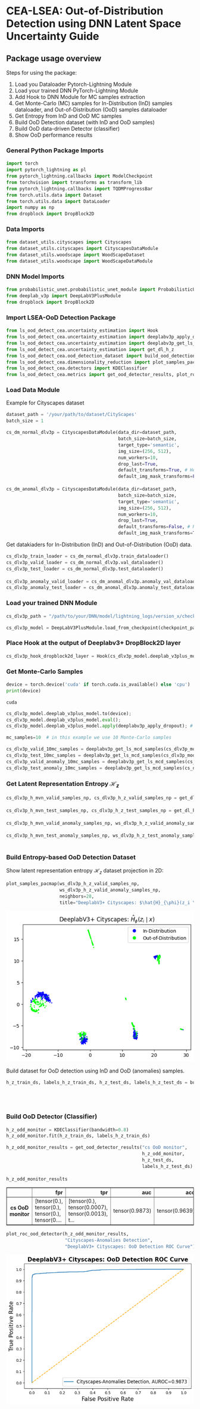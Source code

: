 # CEA-LSEA: Out-of-Distribution Detection using DNN Latent Space Uncertainty Guide

## Package usage overview 

Steps for using the package:

1. Load you Dataloader Pytorch-Lightning Module
2. Load your trained DNN PyTorch-Lightning Module
3. Add Hook to DNN Module for MC samples extraction
4. Get Monte-Carlo (MC) samples for In-Distribution (InD) samples dataloader, and Out-of-Distribution (OoD) samples dataloader
5. Get Entropy from InD and OoD MC samples
6. Build OoD Detection dataset (with InD and OoD samples)
7. Build OoD data-driven Detector (classifier)
8. Show OoD performance results

### General Python Package Imports

```python
import torch
import pytorch_lightning as pl
from pytorch_lightning.callbacks import ModelCheckpoint
from torchvision import transforms as transform_lib
from pytorch_lightning.callbacks import TQDMProgressBar
from torch.utils.data import Dataset
from torch.utils.data import DataLoader
import numpy as np
from dropblock import DropBlock2D
```

### Data Imports
```python
from dataset_utils.cityscapes import Cityscapes
from dataset_utils.cityscapes import CityscapesDataModule
from dataset_utils.woodscape import WoodScapeDataset
from dataset_utils.woodscape import WoodScapeDataModule
```

### DNN Model Imports
```python
from probabilistic_unet.probabilistic_unet_module import ProbabilisticUnetPriorMcdModule
from deeplab_v3p import DeepLabV3PlusModule
from dropblock import DropBlock2D
```

### Import LSEA-OoD Detection Package


```python
from ls_ood_detect_cea.uncertainty_estimation import Hook
from ls_ood_detect_cea.uncertainty_estimation import deeplabv3p_apply_dropout
from ls_ood_detect_cea.uncertainty_estimation import deeplabv3p_get_ls_mcd_samples
from ls_ood_detect_cea.uncertainty_estimation import get_dl_h_z
from ls_ood_detect_cea.ood_detection_dataset import build_ood_detection_ds
from ls_ood_detect_cea.dimensionality_reduction import plot_samples_pacmap
from ls_ood_detect_cea.detectors import KDEClassifier
from ls_ood_detect_cea.metrics import get_ood_detector_results, plot_roc_ood_detector
```



### Load Data Module

Example for Cityscapes dataset


```python
dataset_path = '/your/path/to/dataset/CityScapes'
batch_size = 1
```


```python
cs_dm_normal_dlv3p = CityscapesDataModule(data_dir=dataset_path,
                                          batch_size=batch_size,
                                          target_type='semantic',
                                          img_size=(256, 512),
                                          num_workers=10,
                                          drop_last=True,
                                          default_transforms=True, # Here this should be True!
                                          default_img_mask_transforms=False) # And here this should be False! (Disable anomalies)

cs_dm_anomal_dlv3p = CityscapesDataModule(data_dir=dataset_path,
                                          batch_size=batch_size,
                                          target_type='semantic',
                                          img_size=(256, 512),
                                          num_workers=10,
                                          drop_last=True,
                                          default_transforms=False, # Here this should be False!
                                          default_img_mask_transforms=True) # And here this should be True! (Enable Anomalies)
```

Get datakiaders for In-Distribution (InD) and Out-of-Distribution (OoD) data.

```python
cs_dlv3p_train_loader = cs_dm_normal_dlv3p.train_dataloader()
cs_dlv3p_valid_loader = cs_dm_normal_dlv3p.val_dataloader()
cs_dlv3p_test_loader = cs_dm_normal_dlv3p.test_dataloader()

cs_dlv3p_anomaly_valid_loader = cs_dm_anomal_dlv3p.anomaly_val_dataloader()
cs_dlv3p_anomaly_test_loader = cs_dm_anomal_dlv3p.anomaly_test_dataloader()
```

### Load your trained DNN Module


```python
cs_dlv3p_path = "/path/to/your/DNN/model/lightning_logs/version_x/checkpoints/epoch=y-step=z.ckpt"
```


```python
cs_dlv3p_model = DeepLabV3PlusModule.load_from_checkpoint(checkpoint_path=cs_dlv3p_path)
```

### Place Hook at the output of Deeplabv3+ DropBlock2D layer


```python
cs_dlv3p_hook_dropblock2d_layer = Hook(cs_dlv3p_model.deeplab_v3plus_model.drop_block1)
```

### Get Monte-Carlo Samples


```python
device = torch.device('cuda' if torch.cuda.is_available() else 'cpu')
print(device)
```

    cuda

```python
cs_dlv3p_model.deeplab_v3plus_model.to(device);
cs_dlv3p_model.deeplab_v3plus_model.eval(); 
cs_dlv3p_model.deeplab_v3plus_model.apply(deeplabv3p_apply_dropout); # enable dropout
```


```python
mc_samples=10  # in this example we use 10 Monte-Carlo samples
```


```python
cs_dlv3p_valid_10mc_samples = deeplabv3p_get_ls_mcd_samples(cs_dlv3p_model, cs_dlv3p_valid_loader, mc_samples, cs_dlv3p_hook_dropblock2d_layer)
cs_dlv3p_test_10mc_samples = deeplabv3p_get_ls_mcd_samples(cs_dlv3p_model, cs_dlv3p_test_loader, mc_samples, cs_dlv3p_hook_dropblock2d_layer)
cs_dlv3p_valid_anomaly_10mc_samples = deeplabv3p_get_ls_mcd_samples(cs_dlv3p_model, cs_dlv3p_anomaly_valid_loader, mc_samples, cs_dlv3p_hook_dropblock2d_layer)
cs_dlv3p_test_anomaly_10mc_samples = deeplabv3p_get_ls_mcd_samples(cs_dlv3p_model, cs_dlv3p_anomaly_test_loader, mc_samples, cs_dlv3p_hook_dropblock2d_layer)
```



### Get Latent Representation Entropy $\mathcal{H}_{z}$



```python
cs_dlv3p_h_mvn_valid_samples_np, cs_dlv3p_h_z_valid_samples_np = get_dl_h_z(cs_dlv3p_valid_10mc_samples,
                                                                            mcd_samples_nro=10)
cs_dlv3p_h_mvn_test_samples_np, cs_dlv3p_h_z_test_samples_np = get_dl_h_z(cs_dlv3p_test_10mc_samples,
                                                                            mcd_samples_nro=10)
cs_dlv3p_h_mvn_valid_anomaly_samples_np, ws_dlv3p_h_z_valid_anomaly_samples_np = get_dl_h_z(cs_dlv3p_valid_anomaly_10mc_samples,
                                                                                            mcd_samples_nro=10)
cs_dlv3p_h_mvn_test_anomaly_samples_np, ws_dlv3p_h_z_test_anomaly_samples_np = get_dl_h_z(cs_dlv3p_test_anomaly_10mc_samples,
                                                                                          mcd_samples_nro=10)                                                                            
```



### Build Entropy-based OoD Detection Dataset

Show latent representation entropy $\mathcal{H}_{z}$ dataset projection in 2D:

```python
plot_samples_pacmap(ws_dlv3p_h_z_valid_samples_np,
                    ws_dlv3p_h_z_valid_anomaly_samples_np,
                    neighbors=28,
                    title="DeeplabV3+ Cityscapes: $\hat{H}_{\phi}(z_i \mid x)$")
```


    
![png](images/output_40_1.png)
    


Build dataset for OoD detection using InD and OoD (anomalies) samples.

```python
h_z_train_ds, labels_h_z_train_ds, h_z_test_ds, labels_h_z_test_ds = build_ood_detection_ds(cs_dlv3p_h_z_valid_samples_np,
                                                                                            cs_dlv3p_h_z_valid_anomaly_samples_np,
                                                                                            cs_dlv3p_h_z_test_samples_np,
                                                                                            cs_dlv3p_h_z_test_anomaly_samples_np)
```


### Build OoD Detector (Classifier)


```python
h_z_odd_monitor = KDEClassifier(bandwidth=0.8)
h_z_odd_monitor.fit(h_z_train_ds, labels_h_z_train_ds)
```





```python
h_z_odd_monitor_results = get_ood_detector_results("cs OoD monitor",
                                                   h_z_odd_monitor,
                                                   h_z_test_ds,
                                                   labels_h_z_test_ds)

h_z_odd_monitor_results
```


<div>
<style scoped>
    .dataframe tbody tr th:only-of-type {
        vertical-align: middle;
    }

    .dataframe tbody tr th {
        vertical-align: top;
    }

    .dataframe thead th {
        text-align: right;
    }
</style>
<table border="1" class="dataframe">
  <thead>
    <tr style="text-align: right;">
      <th></th>
      <th>fpr</th>
      <th>tpr</th>
      <th>auc</th>
      <th>acc</th>
      <th>mcc</th>
      <th>f1</th>
      <th>fpr@95</th>
    </tr>
  </thead>
  <tbody>
    <tr>
      <th>cs OoD monitor</th>
      <td>[tensor(0.), tensor(0.), tensor(0.), tensor(0....</td>
      <td>[tensor(0.), tensor(0.0007), tensor(0.0013), t...</td>
      <td>tensor(0.9873)</td>
      <td>tensor(0.9639)</td>
      <td>tensor(0.9302)</td>
      <td>tensor(0.9626)</td>
      <td>tensor(0.0072)</td>
    </tr>
  </tbody>
</table>
</div>




```python
plot_roc_ood_detector(h_z_odd_monitor_results,
                      "Cityscapes-Anomalies Detection",
                      "DeeplabV3+ Cityscapes: OoD Detection ROC Curve")
```

    
![png](images/output_46_1.png)
    

